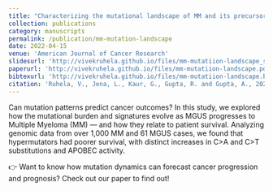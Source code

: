```yaml
---
title: "Characterizing the mutational landscape of MM and its precursor MGUS"
collection: publications
category: manuscripts
permalink: /publication/mm-mutation-landscape
date: 2022-04-15
venue: 'American Journal of Cancer Research'
slidesurl: 'http://vivekruhela.github.io/files/mm-mutatiion-landscape_slides.pdf'
paperurl: 'http://vivekruhela.github.io/files/mm-mutatiion-landscape.pdf'
bibtexurl: 'http://vivekruhela.github.io/files/mm-mutatiion-landscape.bib'
citation: 'Ruhela, V., Jena, L., Kaur, G., Gupta, R. and Gupta, A., 2023. mm-mutatiion-landscape: A Bio-inspired DL model for the identification of altered Signaling Pathways in Multiple Myeloma using WES data. <i>American Journal of Cancer Research</i>, 13(4), p.1155, 10(1), p.6.'
---
```


Can mutation patterns predict cancer outcomes?
In this study, we explored how the mutational burden and signatures evolve as MGUS progresses to Multiple Myeloma (MM) — and how they relate to patient survival. Analyzing genomic data from over 1,000 MM and 61 MGUS cases, we found that hypermutators had poorer survival, with distinct increases in C>A and C>T substitutions and APOBEC activity.

👉 Want to know how mutation dynamics can forecast cancer progression and prognosis? Check out our paper to find out!
